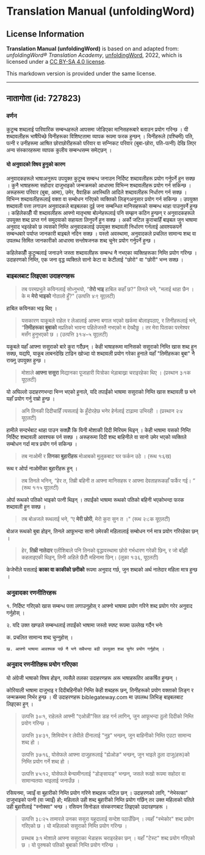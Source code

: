 # Translation Manual (unfoldingWord)

## License Information

**Translation Manual (unfoldingWord)** is based on and adapted from: _unfoldingWord® Translation Academy_, [unfoldingWord](https://unfoldingword.org/utw), 2022, which is licensed under a [CC BY-SA 4.0 license](https://creativecommons.org/licenses/by-sa/4.0/legalcode.en).

This markdown version is provided under the same license.



--------------------------------

## नातागोता (id: 727823)

### वर्णन

कुटुम्ब शब्दलाई पारिवारिक सम्बन्धहरूले आपसमा जोडिएका मानिसहरूबारे बताउन प्रयोग गरिन्छ । यी शब्दावलीहरू भाषैपिच्छे यिनीहरूका विशिष्टतामा व्यापक रूपमा फरक हुन्छन् । यिनीहरूले (पश्‍चिमी) पति, पत्‍नी र उनीहरूमा आश्रित छोराछोरीहरूको परिवार वा सन्‍निकट परिवार (बुबा\-छोरा, पति\-पत्‍नी) देखि लिएर अन्य संस्कारहरूमा व्यापक कुलीय सम्बन्धसम्म समेट्छन् ।

#### यो अनुवादको विषय हुनुको कारण

अनुवादकहरूले भाषाअनुरूप उपयुक्त कुटुम्ब सम्बन्ध जनाउन निर्दिष्ट शब्दावलीहरू प्रयोग गर्नुपर्ने हुन सक्छ । कुनै भाषाहरूमा सहोदार दाजुभाइको जन्मक्रमको आधारमा विभिन्‍न शब्दावलीहरू प्रयोग गर्न सकिन्छ । अरूहरूमा परिवार (बुबा, आमा), उमेर, वैवाहिक अवस्थिति आदिले शब्दावलीहरू निर्धारण गर्न सक्छ । विभिन्‍न शब्दावलीहरूलाई वक्ता वा सम्बोधन गरिएको व्यक्तिको लिङ्‌गअनुसार प्रयोग गर्न सकिन्छ । उपयुक्त शब्दावली पत्ता लगाउन अनुवादकले बाइबलका दुई जना सम्बन्धित मानिसहरूको सम्बन्ध थाहा पाउनुपर्ने हुन्छ । कहिलेकाहीँ यी शब्दावलीहरू आफ्नो मातृभाषा बोल्नेहरूलाई पनि सम्झन कठिन हुन्छन् र अनुवादकहरूले उपयुक्त शब्द प्राप्‍त गर्न समुदयाको सहायता लिनुपर्ने हुन सक्छ । अर्को जटिल कुराचाहिँ बाइबल जुन भाषामा अनुवाद भइरहेको छ त्यसको निम्ति अनुवादकलाई उपयुक्त शब्दावली निर्धारण गर्नलाई आवश्यकपर्ने सम्बन्धबारे पर्याप्‍त जानकारी बाइबले नदिन सक्छ । यस्तो अवस्थामा, अनुवादकले प्रचलित सामान्य शब्द वा उपलब्ध सिमित जानकारीको आधारमा सन्तोषजनक शब्द चुनेर प्रयोग गर्नुपर्ने हुन्छ ।

कहिलेकाहीँ कुटुम्बलाई जनाउने जस्ता शब्दावलीहरू सम्बन्ध नै नभएका व्यक्तिहरूका निम्ति प्रयोग गरिन्छ । उदाहरणको निम्ति, एक जना वृद्ध व्यक्तिले सानो केटा वा केटीलाई "छोरो" वा "छोरी" भन्‍न सक्छ ।

### बाइबलबाट लिइएका उदाहरणहरू

> तब परमप्रभुले कयिनलाई सोध्‍नुभयो, “**तेरो भाइ** हाबिल कहाँ छ?” तिनले भने, "मलाई थाहा छैन । के म **मेरो भाइको** गोठालो हुँ?" (उत्पत्ति ४ः९ यूएलटी)

हाबिल कयिनका भाइ थिए ।

> यसकारण याकूबले राहेल र लेआलाई आफ्‍ना बगाल भएको खर्कमा बोलाइपठाए, र तिनीहरूलाई भने, “**तिमीहरूका बुबाको** मप्रतिको भावना पहिलेजस्‍तै नभएको म देख्‍दैछु । तर मेरा पिताका परमेश्‍वर मसँग हुनुभएको छ । (उत्पत्ति ३१ः४–५ यूएलटी)

यकूबले यहाँ आफ्ना ससुराको बारे कुरा गर्दैछन् । केही भाषाहरूमा मानिसको ससुराको निम्ति खास शब्द हुन सक्छ, यद्यपि, याकूब लाबनदेखि टाढिन खोज्दा यो शब्दावली प्रयोग गरेका हुनाले यहाँ "तिमीहरूका बुबा" नै राख्‍नु उपयुक्त हुन्छ ।

> मोशाले **आफ्‍ना ससुरा** मिद्यानका पूजाहारी यित्रोका भेड़ाबाख्रा चराइरहेका थिए । (प्रस्थान ३ः१क यूएलटी)

यो अघिल्लो उदाहरणभन्दा भिन्‍न भएको हुनाले, यदि तपाईंको भाषामा ससुराको निम्ति खास शब्दावली छ भने यहाँ प्रयोग गर्नु राम्रो हुन्छ ।

> अनि तिनकी दिदीचाहिँ त्‍यसलाई के हुँदोरहेछ भनेर हेर्नलाई टाढ़ामा उभिरही । (प्रस्थान २ः४ यूएलटी)

हामीले सन्दर्भबाट थाहा पाउन सक्छौँ कि यिनी मोशाकी दिदी मिरियम थिइन् । केही भाषामा यसको निम्ति निर्दिष्ट शब्दावली आवश्यक पर्न सक्छ । अरूहरूमा दिदी शब्द बाहिनीले वा सानो उमेर भएको व्यक्तिले सम्बोधन गर्दा मात्र प्रयोग गर्न सकिन्छ ।

> तब नाओमी र **तिनका बुहारीहरू** मोआबको मुलुकबाट घर फर्कन उठे । (रूथ १ः६ख)

रूथ र ओर्पा नाओमीका बुहारीहरू हुन् ।

> तब तिनले भनिन्, “हेर त, तिम्री बहिनी त आफ्‍ना मानिसहरू र आफ्‍ना देवताहरूकहाँ फर्केर गई। ” (रूथ १ः१५ यूएलटी)

ओर्पा रूथको पतिको भाइको पत्‍नी थिइन् । तपाईंको भाषामा रूथको पतिको बहिनी भएकोभन्दा फरक शब्दावली हुन सक्छ ।

> तब बोअजले रूथलाई भने, “ए **मेरी छोरी**, मेरो कुरा सुन त ।" (रूथ २ः८क यूएलटी)

बोअज रूथको बुबा होइन, तिनले आफूभन्दा सानो उमेरकी महिलालाई सम्बोधन गर्न मात्र प्रयोग गरिरहेका छन् ।

> हेर, **तिम्री नातेदार** एलीशिबाले पनि तिनको वृद्धावस्‍थामा छोरो गर्भधारण गरेकी छिन्, र जो बाँझी कहलाइएकी थिइन्, तिनी अहिले छैटौँ महिनामा छिन्‌। (लूका १ः३६, यूएलटी)

केजेभीले यसलाई **काका वा काकीको छरीको** रूपमा अनुवाद गर्छ, जुन शब्दको अर्थ नातेदार महिला मात्र हुन्छ ।

### अनुवादका रणनीतिरहरू

१. निर्दिष्ट गरिएको खास सम्बन्ध पत्ता लगाउनुहोस् र आफ्नो भाषामा प्रयोग गरिने शब्द प्रयोग गरेर अनुवाद गर्नुहोस् ।

२. यदि उक्त खण्डले सम्बन्धलाई तपाईंको भाषामा जस्तो स्पष्ट रूपमा उल्लेख गर्दैन भनेः

क. प्रचलित सामान्य शब्द चुन्‍नुहोस् ।

```
ख. आफ्नो भाषामा आवश्यक पर्छ नै भने सबैभन्दा बढी उपयुक्त शब्द चुनेर प्रयोग गर्नुहोस् ।

```

### अनुवाद रणनीतिहरू प्रयोग गरिएका

यो अंग्रेजी भाषाको विषय होइन, त्यसैले तलका उदाहरणहरू अरू भाषाहरूतिर आकर्षित हुन्छन् ।

कोरियाली भाषामा दाजुभाइ र दिदीबहिनीको निम्ति केही शब्दहरू छन्, तिनीहरूको प्रयोग वक्ताको लिङ्ग र जन्मक्रममा निर्भर हुन्छ । यी उदाहरणहरू biblegateway.com मा उपलब्ध लिभिङ्‌ बाइबलबाट लिइएका हुन् ।

> उत्पत्ति ३०ः१, राहेलले आफ्‍नी "एओन्नी"सित डाह गर्न लागिन्‌, जुन आफूभन्दा ठुलो दिदीको निम्ति प्रयोग गरिन्छ ।
> 
> उत्पत्ति ३४ः३१, शिमियोन र लेवीले दीनालाई "नुइ" भन्छन्, जुन बाहिनीको निम्ति एउटा सामान्य शब्द हो ।
> 
> उत्पत्ति ३७ः१६, योसेफले आफ्ना दाजुहरूलाई "ह्येओङ" भन्छन्, जुन भाइले ठुला दाजु(हरू)को निम्ति प्रयोग गर्ने शब्द हो ।
> 
> उत्पत्ति ४५ः१२, योसेफले बेन्यामीनलाई "डोङ्सायङ्‌" भन्छन्, जसले रूखो रूपमा सहोदर वा सामान्यतयाः भाइलाई जनाउँछ ।

रसियनमा, ज्वाइँ वा बुहारीको निम्ति प्रयोग गरिने शब्दहरू जटिल छन् । उदाहरणको लागि, "नेभेस्त्का" दाजुभाइको पत्‍नी (वा ज्वाइँ) हो; महिलाले उही शब्द बुहारीको निम्ति प्रयोग गर्छिन् तर उक्त महिलाको पतिले उही बुहारीलाई "स्‍नोक्‍सा" भन्छ । रसियन सिनोडल संस्करणबाट लिइएको उदारहणहरू ।

> उत्पत्ति ३८ः२५ तामारले उनका ससुरा यहूदालाई सन्देश पठाउँछिन् । त्यहाँ "स्भेकोर" शब्द प्रयोग गरिएको छ । यो महिलाको ससुराको निम्ति प्रयोग गरिन्छ ।
> 
> प्रस्थाब ३ः१ मोशाले आफ्ना ससुराका भेडाहरू चराइरहेका छन् । यहाँ "टेस्ट" शब्द प्रयोग गरिएको छ । यो पुरुषको पतिको बुबाको निम्ति प्रयोग गरिन्छ ।


